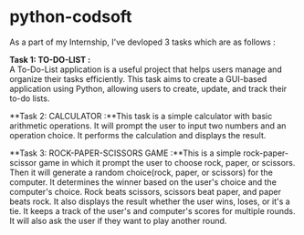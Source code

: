 # python-codsoft

As a part of my Internship, I've devloped 3 tasks which are as follows :

**Task 1: TO-DO-LIST :**                        
A To-Do-List application is a useful project that helps users manage and organize their tasks efficiently. This task aims to create a GUI-based application using Python, allowing users to create, update, and track their to-do lists.


**Task 2: CALCULATOR :**This task is a simple calculator with basic arithmetic operations. It will prompt the user to input two numbers and an operation choice. It performs the calculation and displays the result. 


**Task 3: ROCK-PAPER-SCISSORS GAME :**This is a simple rock-paper-scissor game in which it prompt the user to choose rock, paper, or scissors. Then it will generate a random choice(rock, paper, or scissors) for the computer. It determines the winner based on the user's choice and the computer's choice. Rock beats scissors, scissors beat paper, and paper beats rock. It also displays the result whether the user wins, loses, or it's a tie. It keeps a track of the user's and computer's scores for multiple rounds. It will also ask the user if they want to play another round.
